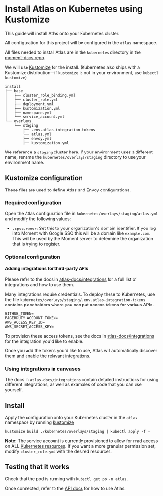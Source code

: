 # Install Atlas on Kubernetes using Kustomize

This guide will install Atlas onto your Kubernetes cluster.

All configuration for this project will be configured in the `atlas` namespace.

All files needed to install Atlas are in the `kubernetes` directory in the [moment-docs repo](../kubernetes).

We will use [Kustomize](https://github.com/kubernetes-sigs/kustomize) for the install.
(Kubernetes also ships with a Kustomize distribution—if `kustomize` is not in your environment, use `kubectl kustomize`).

```
install
├── base
│   ├── cluster_role_binding.yml
│   ├── cluster_role.yml
│   ├── deployment.yml
│   ├── kustomization.yml
│   ├── namespace.yml
│   └── service_account.yml
└── overlays
    └── staging
        ├── .env.atlas-integration-tokens
        └── atlas.yml
        ├── envoy.yml
        ├── kustomization.yml
```

We reference a `staging` cluster here.
If your environment uses a different name, rename the `kubernetes/overlays/staging` directory to use your environment name.

## Kustomize configuration

These files are used to define Atlas and Envoy configurations.

### Required configuration

Open the Atlas configuration file in `kubernetes/overlays/staging/atlas.yml` and modify the following values:

- `.spec.owner`: Set this to your organization's domain identifier. If you log into Moment with
  Google SSO this will be a domain like `example.com`. This will be used by the Moment server to
  determine the organization that is trying to register.

### Optional configuration

#### Adding integrations for third-party APIs

Please refer to the docs in [atlas-docs/integrations][integrations] for a full list of integrations
and how to use them.

Many integrations require credentials. To deploy these to Kubernetes, use the file
`kubernetes/overlays/staging/.env.atlas-integration-tokens` contains placeholders where you can put
access tokens for various APIs.

```
GITHUB_TOKEN=
PAGERDUTY_ACCOUNT_TOKEN=
AWS_ACCESS_KEY_ID=
AWS_SECRET_ACCESS_KEY=
```

To provision these access tokens, see the docs in [atlas-docs/integrations][integrations] for the integration you'd like to enable.

Once you add the tokens you'd like to use, Atlas will automatically discover them and enable the relavant integrations.

### Using integrations in canvases

The docs in `atlas-docs/integrations` contain detailed instructions for using different integrations, as well as examples of code that you can use yourself.

## Install

Apply the configuration onto your Kubernetes cluster in the `atlas` namespace by running [Kustomize](https://kubectl.docs.kubernetes.io/installation/kustomize/)

```
kustomize build ./kubernetes/overlays/staging | kubectl apply -f -
```

**Note:** The service account is currently provisioned to allow for read access on ALL [Kubernetes resources](https://kubernetes.io/docs/reference/kubectl/#resource-types).
If you want a more granular permission set, modify `cluster_role.yml` with the desired resources.

## Testing that it works

Check that the pod is running with `kubectl get po -n atlas`.

Once connected, refer to the [API docs][integrations] for how to use Atlas.

[integrations]: /atlas-docs/integrations
